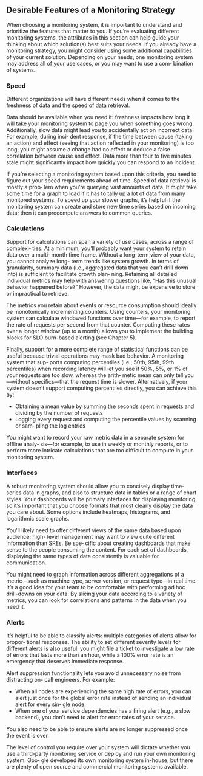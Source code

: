 ## Desirable Features of a Monitoring Strategy

When choosing a monitoring system, it is important to understand and prioritize the features that matter to you. If you’re evaluating different monitoring systems, the attributes in this section can help guide your thinking about which solution(s) best suits your needs. If you already have a monitoring strategy, you might consider using some additional capabilities of your current solution. Depending on your needs, one monitoring system may address all of your use cases, or you may want to use a com‐ bination of systems.

### Speed

Different organizations will have different needs when it comes to the freshness of data and the speed of data retrieval.

Data should be available when you need it: freshness impacts how long it will take your monitoring system to page you when something goes wrong. Additionally, slow data might lead you to accidentally act on incorrect data. For example, during inci‐ dent response, if the time between cause (taking an action) and effect (seeing that action reflected in your monitoring) is too long, you might assume a change had no effect or deduce a false correlation between cause and effect. Data more than four to five minutes stale might significantly impact how quickly you can respond to an incident.

If you’re selecting a monitoring system based upon this criteria, you need to figure out your speed requirements ahead of time. Speed of data retrieval is mostly a prob‐ lem when you’re querying vast amounts of data. It might take some time for a graph to load if it has to tally up a lot of data from many monitored systems. To speed up your slower graphs, it’s helpful if the monitoring system can create and store new time series based on incoming data; then it can precompute answers to common queries.

### Calculations

Support for calculations can span a variety of use cases, across a range of complexi‐ ties. At a minimum, you’ll probably want your system to retain data over a multi‐ month time frame. Without a long-term view of your data, you cannot analyze long- term trends like system growth. In terms of granularity, summary data (i.e., aggregated data that you can’t drill down into) is sufficient to facilitate growth plan‐ ning. Retaining all detailed individual metrics may help with answering questions like, “Has this unusual behavior happened before?” However, the data might be expensive to store or impractical to retrieve.

The metrics you retain about events or resource consumption should ideally be monotonically incrementing counters. Using counters, your monitoring system can calculate windowed functions over time—for example, to report the rate of requests per second from that counter. Computing these rates over a longer window (up to a month) allows you to implement the building blocks for SLO burn-based alerting (see Chapter 5).

Finally, support for a more complete range of statistical functions can be useful because trivial operations may mask bad behavior. A monitoring system that sup‐ ports computing percentiles (i.e., 50th, 95th, 99th percentiles) when recording latency will let you see if 50%, 5%, or 1% of your requests are too slow, whereas the arith‐ metic mean can only tell you—without specifics—that the request time is slower. Alternatively, if your system doesn’t support computing percentiles directly, you can achieve this by:

* Obtaining a mean value by summing the seconds spent in requests and dividing by the number of requests
* Logging every request and computing the percentile values by scanning or sam‐ pling the log entries

You might want to record your raw metric data in a separate system for offline analy‐ sis—for example, to use in weekly or monthly reports, or to perform more intricate calculations that are too difficult to compute in your monitoring system.

### Interfaces

A robust monitoring system should allow you to concisely display time-series data in graphs, and also to structure data in tables or a range of chart styles. Your dashboards will be primary interfaces for displaying monitoring, so it’s important that you choose formats that most clearly display the data you care about. Some options include heatmaps, histograms, and logarithmic scale graphs.

You’ll likely need to offer different views of the same data based upon audience; high- level management may want to view quite different information than SREs. Be spe‐ cific about creating dashboards that make sense to the people consuming the content. For each set of dashboards, displaying the same types of data consistently is valuable for communication.

You might need to graph information across different aggregations of a metric—such as machine type, server version, or request type—in real time. It’s a good idea for your team to be comfortable with performing ad hoc drill-downs on your data. By slicing your data according to a variety of metrics, you can look for correlations and patterns in the data when you need it.

### Alerts

It’s helpful to be able to classify alerts: multiple categories of alerts allow for propor‐ tional responses. The ability to set different severity levels for different alerts is also useful: you might file a ticket to investigate a low rate of errors that lasts more than an hour, while a 100% error rate is an emergency that deserves immediate response.

Alert suppression functionality lets you avoid unnecessary noise from distracting on- call engineers. For example:

* When all nodes are experiencing the same high rate of errors, you can alert just once for the global error rate instead of sending an individual alert for every sin‐ gle node.
* When one of your service dependencies has a firing alert (e.g., a slow backend), you don’t need to alert for error rates of your service.

You also need to be able to ensure alerts are no longer suppressed once the event is over.

The level of control you require over your system will dictate whether you use a third-party monitoring service or deploy and run your own monitoring system. Goo‐ gle developed its own monitoring system in-house, but there are plenty of open source and commercial monitoring systems available.



